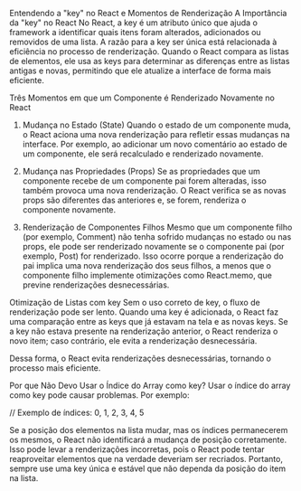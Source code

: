 Entendendo a "key" no React e Momentos de Renderização
A Importância da "key" no React
No React, a key é um atributo único que ajuda o framework a identificar quais itens foram alterados, adicionados ou removidos de uma lista. A razão para a key ser única está relacionada à eficiência no processo de renderização. Quando o React compara as listas de elementos, ele usa as keys para determinar as diferenças entre as listas antigas e novas, permitindo que ele atualize a interface de forma mais eficiente.

Três Momentos em que um Componente é Renderizado Novamente no React
1. Mudança no Estado (State)
Quando o estado de um componente muda, o React aciona uma nova renderização para refletir essas mudanças na interface. Por exemplo, ao adicionar um novo comentário ao estado de um componente, ele será recalculado e renderizado novamente.

2. Mudança nas Propriedades (Props)
Se as propriedades que um componente recebe de um componente pai forem alteradas, isso também provoca uma nova renderização. O React verifica se as novas props são diferentes das anteriores e, se forem, renderiza o componente novamente.

3. Renderização de Componentes Filhos
Mesmo que um componente filho (por exemplo, Comment) não tenha sofrido mudanças no estado ou nas props, ele pode ser renderizado novamente se o componente pai (por exemplo, Post) for renderizado. Isso ocorre porque a renderização do pai implica uma nova renderização dos seus filhos, a menos que o componente filho implemente otimizações como React.memo, que previne renderizações desnecessárias.

Otimização de Listas com key
Sem o uso correto de key, o fluxo de renderização pode ser lento. Quando uma key é adicionada, o React faz uma comparação entre as keys que já estavam na tela e as novas keys. Se a key não estava presente na renderização anterior, o React renderiza o novo item; caso contrário, ele evita a renderização desnecessária.

Dessa forma, o React evita renderizações desnecessárias, tornando o processo mais eficiente.

Por que Não Devo Usar o Índice do Array como key?
Usar o índice do array como key pode causar problemas. Por exemplo:

// Exemplo de índices: 0, 1, 2, 3, 4, 5

Se a posição dos elementos na lista mudar, mas os índices permanecerem os mesmos, o React não identificará a mudança de posição corretamente. Isso pode levar a renderizações incorretas, pois o React pode tentar reaproveitar elementos que na verdade deveriam ser recriados. Portanto, sempre use uma key única e estável que não dependa da posição do item na lista.

